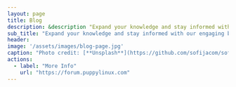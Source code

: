 ```yaml
---
layout: page
title: Blog
description: &description "Expand your knowledge and stay informed with our engaging blog posts"
sub_title: "Expand your knowledge and stay informed with our engaging blog posts"
header:
image: '/assets/images/blog-page.jpg'
caption: "Photo credit: [**Unsplash**](https://github.com/sofijacom/sofijacom.github.io/blob/master/assets/images/blog-page.jpg?raw=true)"
actions:
  - label: "More Info"
    url: "https://forum.puppylinux.com"     
---
```

